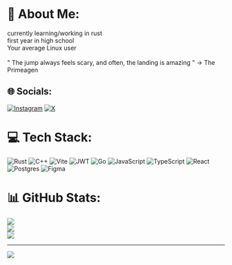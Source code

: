 # 💫 About Me:
currently learning/working in rust<br>first year in high school<br>Your average Linux user<br><br>" The jump always feels scary, and often, the landing is amazing " -> The Primeagen<br>


## 🌐 Socials:
[![Instagram](https://img.shields.io/badge/Instagram-%23E4405F.svg?logo=Instagram&logoColor=white)](https://instagram.com/pecka_mar) [![X](https://img.shields.io/badge/X-black.svg?logo=X&logoColor=white)](https://x.com/@zlatovlas28) 

# 💻 Tech Stack:
![Rust](https://img.shields.io/badge/rust-%23000000.svg?style=for-the-badge&logo=rust&logoColor=white) ![C++](https://img.shields.io/badge/c++-%2300599C.svg?style=for-the-badge&logo=c%2B%2B&logoColor=white) ![Vite](https://img.shields.io/badge/vite-%23646CFF.svg?style=for-the-badge&logo=vite&logoColor=white) ![JWT](https://img.shields.io/badge/JWT-black?style=for-the-badge&logo=JSON%20web%20tokens) ![Go](https://img.shields.io/badge/go-%2300ADD8.svg?style=for-the-badge&logo=go&logoColor=white) ![JavaScript](https://img.shields.io/badge/javascript-%23323330.svg?style=for-the-badge&logo=javascript&logoColor=%23F7DF1E) ![TypeScript](https://img.shields.io/badge/typescript-%23007ACC.svg?style=for-the-badge&logo=typescript&logoColor=white) ![React](https://img.shields.io/badge/react-%2320232a.svg?style=for-the-badge&logo=react&logoColor=%2361DAFB) ![Postgres](https://img.shields.io/badge/postgres-%23316192.svg?style=for-the-badge&logo=postgresql&logoColor=white) ![Figma](https://img.shields.io/badge/figma-%23F24E1E.svg?style=for-the-badge&logo=figma&logoColor=white)
# 📊 GitHub Stats:
![](https://github-readme-stats.vercel.app/api?username=zlatovlaska11&theme=gotham&hide_border=false&include_all_commits=true&count_private=true)<br/>
![](https://github-readme-streak-stats.herokuapp.com/?user=zlatovlaska11&theme=gotham&hide_border=false)<br/>
![](https://github-readme-stats.vercel.app/api/top-langs/?username=zlatovlaska11&theme=gotham&hide_border=false&include_all_commits=true&count_private=true&layout=compact)

---
[![](https://visitcount.itsvg.in/api?id=zlatovlaska11&icon=0&color=0)](https://visitcount.itsvg.in)

<!-- Proudly created with GPRM ( https://gprm.itsvg.in ) -->
